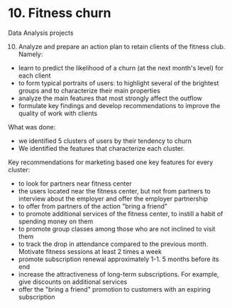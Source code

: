 # 10. Fitness churn
Data Analysis projects

10. Analyze and prepare an action plan to retain clients of the fitness club. 
Namely:
- learn to predict the likelihood of a churn (at the next month's level) for each client
- to form typical portraits of users: to highlight several of the brightest groups and to characterize their main properties
- analyze the main features that most strongly affect the outflow
- formulate key findings and develop recommendations to improve the quality of work with clients

What was done:
- we identified 5 clusters of users by their tendency to churn
- We identified the features that characterize each cluster.

Key recommendations for marketing based one key features for every cluster:

- to look for partners near fitness center
- the users located near the fitness center, but not from partners to interview about the employer and offer the employer partnership
- to offer from partners of the action "bring a friend"
- to promote additional services of the fitness center, to instill a habit of spending money on them
- to promote group classes among those who are not inclined to visit them
- to track the drop in attendance compared to the previous month. Motivate fitness sessions at least 2 times a week
- promote subscription renewal approximately 1-1. 5 months before its end
- increase the attractiveness of long-term subscriptions. For example, give discounts on additional services
- offer the "bring a friend" promotion to customers with an expiring subscription
